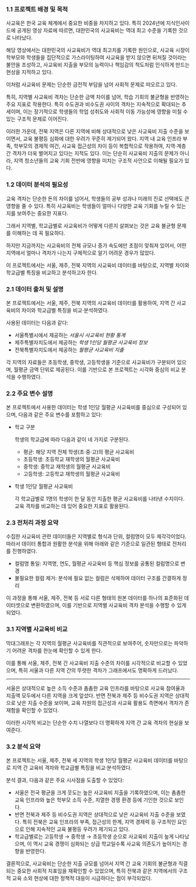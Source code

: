 ### **1.1 프로젝트 배경 및 목적**

사교육은 한국 교육 체계에서 중요한 비중을 차지하고 있다. 특히 2024년에 지식인사이드에 공개된 영상 자료에 따르면, 대한민국의 사교육비는 역대 최고 수준을 기록한 것으로 나타났다.

해당 영상에서는 대한민국의 사교육비가 역대 최고치를 기록한 원인으로, 사교육 시장이 학부모와 학생들을 집단적으로 가스라이팅하여 사교육을 받지 않으면 뒤처질 것이라는 불안을 조성하고, 사교육비 지출을 부모의 능력이나 책임감의 척도처럼 인식하게 만드는 현상을 지적하고 있다.

이처럼 사교육비 문제는 단순한 금전적 부담을 넘어 사회적 문제로 떠오르고 있다.

특히, 지역별 사교육비 격차는 단순한 금액 차이를 넘어, 학습 기회의 불균형을 반영하는 주요 지표로 작용한다. 특히 수도권과 비수도권 사이의 격차는 지속적으로 확대되는 추세이며, 이는 장기적으로 학생들의 학업 성취도와 사회적 이동 가능성에 영향을 미칠 수 있는 구조적 문제로 이어진다.

이러한 가운데, 전북 지역은 다른 지역에 비해 상대적으로 낮은 사교육비 지출 수준을 보이면서, 교육 불평등 심화에 대한 우려가 꾸준히 제기되어 왔다. 지역 내 교육 인프라 부족, 학부모의 경제적 여건, 사교육 접근성의 차이 등이 복합적으로 작용하여, 지역·계층 간 격차가 더욱 벌어지고 있다는 지적도 있다. 이는 단순히 사교육비 지출의 문제가 아니라, 지역 청소년들의 교육 기회 전반에 영향을 미치는 구조적 사안으로 이해될 필요가 있다.

### **1.2 데이터 분석의 필요성**

교육 격차는 단순한 돈의 차이를 넘어서, 학생들의 공부 성과나 미래의 진로 선택에도 큰 영향을 줄 수 있다. 특히 사교육비는 학생들이 얼마나 다양한 교육 기회를 누릴 수 있는지를 보여주는 중요한 지표다.

그래서 지역별, 학교급별로 사교육비가 어떻게 다른지 살펴보는 것은 교육 불균형 문제를 이해하는 데 꼭 필요하다.

하지만 지금까지는 사교육비의 전체 규모나 증가 속도에만 초점이 맞춰져 있어서, 어떤 지역에서 얼마나 격차가 나는지 구체적으로 알기 어려운 경우가 많았다.

이 프로젝트에서는 서울, 제주, 전북 지역의 사교육비 데이터를 바탕으로, 지역별 차이와 학교급별 특징을 비교하고 분석하고자 한다.

### **2.1 데이터 출처 및 설명**

본 프로젝트에서는 서울, 제주, 전북 지역의 사교육비 데이터를 활용하여, 지역 간 사교육비의 차이와 학교급별 특징을 비교·분석하였다.

사용된 데이터는 다음과 같다:

- 서울특별시에서 제공하는 *서울시 사교육비 현황 통계*
- 제주특별자치도에서 제공하는 *학생 1인당 월평균 사교육비 정보*
- 전북특별자치도에서 제공하는 *월평균 사교육비 지출*

각 지역의 자료들은 초등학생, 중학생, 고등학생을 기준으로 사교육비가 구분되어 있으며, 월평균 금액 단위로 제공된다. 이를 기반으로 본 프로젝트는 시각화 중심의 비교 분석을 수행하였다.

### **2.2 주요 변수 설명**

본 프로젝트에서 사용한 데이터는 학생 1인당 월평균 사교육비를 중심으로 구성되어 있으며, 다음과 같은 주요 변수를 포함하고 있다:

- 학교 구분
    
    학생의 학교급에 따라 다음과 같이 네 가지로 구분된다.
    
    - 평균: 해당 지역 전체 학생(초·중·고)의 평균 사교육비
    - 초등학생: 초등학교 재학생의 월평균 사교육비
    - 중학생: 중학교 재학생의 월평균 사교육비
    - 고등학생: 고등학교 재학생의 월평균 사교육비
- 학생 1인당 월평균 사교육비
    
    각 학교급별로 1명의 학생이 한 달 동안 지출한 평균 사교육비를 나타낸 수치이다. 교육 격차를 비교하는 데 있어 중요한 지표로 활용된다.
    

### 2.3 전처리 과정 요약
수집한 사교육비 관련 데이터들은 지역별로 형식과 단위, 컬럼명이 모두 제각각이었다. 따라서 데이터 통합과 원활한 분석을 위해 아래와 같은 기준으로 일관된 형태로 전처리를 진행하였다.

- 컬럼명 통일: 지역명, 연도, 월평균 사교육비 등 핵심 정보를 공통된 컬럼명으로 변경
- 불필요한 컬럼 제거: 분석에 필요 없는 컬럼은 삭제하여 데이터 구조를 간결하게 정리


이 과정을 통해 서울, 제주, 전북 등 서로 다른 형태의 원본 데이터를 하나의 표준화된 데이터셋으로 변환하였으며, 이를 기반으로 지역별 사교육비 격차 분석을 수행할 수 있게 되었다.

### 3.1 지역별 사교육비 비교

막대그래프는 각 지역의 월평균 사교육비를 직관적으로 보여주어, 숫자만으로는 파악하기 어려운 격차를 한눈에 확인할 수 있게 한다.

이를 통해 서울, 제주, 전북 간 사교육비 지출 수준의 차이를 시각적으로 비교할 수 있었으며, 특히 서울과 다른 지역 간의 뚜렷한 격차가 그래프에서도 명확하게 드러났다.

---
서울은 상대적으로 높은 소득 수준과 촘촘한 교육 인프라를 바탕으로 사교육 참여율과 지출액 모두에서 다른 지역을 크게 앞섰다. 반면 전북과 제주 등 비수도권 지역은 상대적으로 낮은 지출 수준을 보이며, 교육 자원의 접근성과 사교육 활용도 측면에서 격차가 존재함을 확인할 수 있었다.

이러한 시각적 비교는 단순한 수치 나열보다 더 명확하게 지역 간 교육 격차의 현실을 보여준다.

### **3.2 분석 요약**

본 프로젝트는 서울, 제주, 전북 세 지역의 학생 1인당 월평균 사교육비 데이터를 바탕으로 지역 간 교육비 격차와 학교급별 특징을 비교·분석하였다.

분석 결과, 다음과 같은 주요 시사점을 도출할 수 있었다:

- 서울은 전국 평균을 크게 웃도는 높은 사교육비 지출을 기록하였으며, 이는 촘촘한 교육 인프라와 높은 학부모 소득 수준, 치열한 경쟁 환경 등에 기인한 것으로 보인다.
- 반면 전북과 제주 등 비수도권 지역은 상대적으로 낮은 사교육비 지출 수준을 보였다. 특히 전북은 교육 인프라의 부족, 접근성의 한계, 지역 경제력 등 구조적인 요인으로 인해 지속적인 교육 불평등 우려가 제기되고 있다.
- 학교급별로는 고등학생 → 중학생 → 초등학생 순으로 사교육비 지출이 높게 나타났으며, 이 역시 교육 경쟁이 심화되는 상급 학교일수록 사교육 의존도가 높아지는 경향을 반영한다.

결론적으로, 사교육비는 단순한 지출 규모를 넘어서 지역 간 교육 기회의 불균형과 직결되는 중요한 사회적 지표임을 재확인할 수 있었으며, 특히 전북과 같은 지역에서의 구조적 교육 소외 현상에 대한 정책적 대응이 시급하다는 점이 부각되었다.